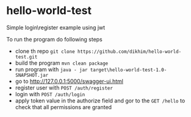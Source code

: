 # hello-world-test
Simple login\register example using jwt 

To run the program do following steps
* clone th repo `git clone https://github.com/dikhim/hello-world-test.git`
* build the program `mvn clean package`
* run program with `java - jar target\hello-world-test-1.0-SNAPSHOT.jar`
* go to http://127.0.0.1:5000/swagger-ui.html
* register user with `POST /auth/register`
* login with `POST /auth/login`
* apply token value in the authorize field and gor to the `GET /hello` to check that all permissions are granted